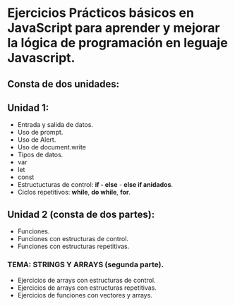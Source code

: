 
# Ejercicios Prácticos básicos en JavaScript para aprender y mejorar la lógica de programación en leguaje Javascript.

## Consta de dos unidades:

## Unidad 1:
- Entrada y salida de datos.
- Uso de prompt.
- Uso de Alert.
- Uso de document.write
- Tipos de datos.
- var
- let
- const
- Estructucturas de control: __if - else__  - __else if anidados__.
- Ciclos repetitivos: __while__, __do while__, __for__.

## Unidad 2 (consta de dos partes): 
- Funciones.
- Funciones con estructuras de control.
- Funciones con estructuras repetitivas.

### TEMA: STRINGS Y ARRAYS (segunda parte).

- Ejercicios de arrays con estructuras de control.
- Ejercicios de arrays con estructuras repetitivas.
- Ejercicios de funciones con vectores y arrays.
